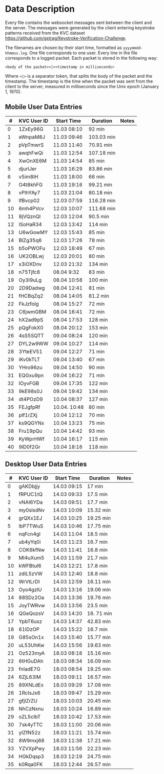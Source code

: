 # Data Description

Every file contains the websocket messages sent between the client and the server. The messages were
generated by the client entering keystroke patterns received from the KVC dataset https://github.com/gstrag/Keystroke-Verification-Challenge.

The filenames are chosen by their start time, formatted as `yyyymmdd-hhmmss.log`. One file corresponds to one user. Every line in the file corresponds to a logged packet. Each packet is stored in the following way:

```
<body of the packet><|><timestamp in milliseconds>
```

Where `<|>` is a separator token, that splits the body of the packet and the timestamp. The timestamp is the time when the packet was sent from the client to the server, measured in milliseconds since the Unix epoch (January 1, 1970).

## Mobile User Data Entries

| **#** | **KVC User ID** | **Start Time** | **Duration** | **Notes** |
| --- | -------------- | -------------- | ----------- | ---------- |
| 0 | 1ZxEy96G       | 11.03 08:10     | 92 min       |  |
| 1 | eWnpaM8J     | 11.03 09:46    | 103.03 min | |
| 2 | pVpTmwrS      | 11.03 11:40     | 70.91 min   | |
| 3 | awqhFwQi      | 11.03 12:54     | 107.18 min | |
| 4 | XwOnXE6M    | 11.03 14:54  | 85 min | |
| 5 | djurIJer           | 11.03 16:29  | 83.86 min | |
| 6 | v5im8lH          | 11.03 18:00 | 66 min | |
| 7 | O4t8khFG      | 11.03 19:16 | 99.21 min | |
| 8 | vPlhYAy7        | 11.03 21:04 | 80.18 min | |
| 9 | lfBvcp02      | 12.03 07:59 | 116.28 min| |
| 10 | 6mh4PVcv | 12.03 10:07 | 111.68 min| |
| 11 | 8jVQznQl | 12.03 12:04 | 90.5 min | |
| 12 | lSoHaR34 | 12.03 13:42 | 114 min | |
| 13 | U6wGowMY | 12.03 15:43 | 85 min | |
| 14 | BlZg35q6 | 12.03 17:26 | 78 min | |
| 15 | b5oPWOFu | 12.03 18:49 | 67 min | |
| 16 | UK2OBLwj | 12.03 20:01 | 80 min | |
| 17 | x3iOXDnv | 12.03 21:32 | 134 min | |
| 18 | n75Tjfc8 | 08.04 9:32 | 83 min | |
| 19 | Oy3I9uLg | 08.04 10:58 | 100 min | |
| 20 | 2D9Dadwg | 08.04 12:41 | 81 min | |
| 21 | fHCBqZq2 | 08.04 14:05 | 81.2 min | |
| 22 | FkJzfoIg | 08.04 15:27 | 72 min | |
| 23 | C6jwmGBM | 08.04 16:41 | 72 min | |
| 24 | hX2ad9pS | 08.04 17:53 | 128 min | |
| 25 | pQgFokX0 | 08.04 20:12 | 153 min | |
| 26 | 4sS5SQTT | 09.04 08:24 | 120 min | |
| 27 | DYL2w9WW | 09.04 10:27 | 114 min | |
| 28 | 3YteEV51 | 09.04 12:27 | 71 min | |
| 29 | iKv0kTLT | 09.04 13:40 | 67 min | |
| 30 | YHro96zu | 09.04 14:50 | 90 min | |
| 31 | EQGxu9pn | 09.04 16:22 | 71 min | |
| 32 | IOyvFGB | 09.04 17:35 | 122 min | |
| 33 | 9kE98s0J | 09.04 19:42 | 134 min | |
| 34 | dt4POzD9 | 10.04 08:37 | 127 min | |
| 35 | FEJgfpRf | 10.04. 10:48 | 80 min | |
| 36 | pIf1rZXj | 10.04 12:12 | 70 min | |
| 37 | ks9QGYNx | 10.04 13:23 | 75 min | |
| 38 | Fru19pQu | 10.04 14:42 | 93 min | |
| 39 | KyWprHWf | 10.04 16:17 | 115 min | |
| 40 | 9lD0f2Gr | 10.04 18:16 | 118 min | |

## Desktop User Data Entries

| **#** | **KVC User ID** | **Start Time** | **Duration** | **Notes** |
| --- | -------------- | -------------- | ----------- | ---------- |
| 0 | gAKDbjjy | 14.03 09:15     | 17 min       |  |
| 1 | fRPUC1tQ | 14.03 09:33     | 17.5 min       |  |
| 2 | vNAI6YDa | 14.03 09:51     | 17.7 min       |  |
| 3 | my0slsdNv | 14.03 10:09     | 15.32 min       |  |
| 4 | grQXx1EJ | 14.03 10:25     | 19.25 min       |  |
| 5 | lbP7TWuS | 14.03 10:46 | 17.75 min | |
| 6 | nqFcn4gI | 14.03 11:04 | 18.5 min | |
| 7 | ub4yYq0i | 14.03 11:23 | 16.7 min | |
| 8 | COK6kfNw | 14.03 11:41 | 16.8 min | |
| 9 | MI4uXum5 | 14.03 11:59 | 21.7 min | |
| 10 | kWFBtuI6 | 14.03 12:21 | 17.8 min | |
| 11 | zdIL5zVW | 14.03 12:40 | 18.8 min | |
| 12 | WrVtLrDl | 14.03 12:59 | 16.11 min | |
| 13 | Oyo4gzIU | 14.03 13:16 | 19.06 min | |
| 14 | 88SDz2Oa | 14.03 13:36 | 19.76 min | |
| 15 | JoyTWRvw | 14.03 13:56 | 23.5 min | |
| 16 | QGeQozsV | 14.03 14:20 | 16. 71 min | |
| 17 | YpbT6usz | 14.03 14:37 |  42.83 min | |
| 18 | 61lDzOP | 14.03 15:22 |  16.7 min | |
| 19 | G85sOn1x | 14.03 15:40 |  15.77 min | |
| 20 | uL53UhKw | 14.03 15:56 |  19.63 min | |
| 21 | Oz523myA | 18.03 08:18 | 15.16 min | |
| 22 | 6tHGuDAh | 18.03 08:34 | 16.09 min | |
| 23| fnIadE7G | 18.03 08:54 | 19.25 min | |
| 24 | 6ZjL63lM | 18.03 09:11 | 16.57 min | |
| 25 | 89XNLdEx | 18.03 09:29 | 17.08 min | |
| 26 | 1RcIsJx6 | 18.03 09:47 | 15.29 min | |
| 27 | gfjlZrZU | 18.03 10:03 | 20.45 min | |
| 28 | NhCzNxnu | 18.03 10:24 | 16.89 min | |
| 29 | oZL5cIbT | 18.03 10:42 | 17.53 min | |
| 30 | 7sk4yTTC | 18.03 11:00 | 20.06 min | |
| 31 | yIZfN52z | 18.03 11:21 | 15.74 min | |
| 32 | 8W9mxj68 | 18.03 11:38 | 17.21 min | |
| 33 | YZVXpPwy | 18.03 11:56 | 22.23 min | |
| 34 | HGkDqsp3 | 18.03 12:19 | 24.75 min | |
| 35 | k0Rqa0FK | 18.03 12:44 | 26.57 min | |